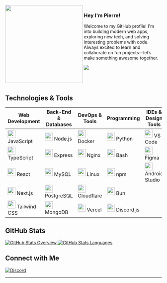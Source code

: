 <img align="left" width="250" height="auto" src="https://your-profile-picture-url-here">

### Hey I'm Pierre!

Welcome to my GitHub profile! I'm into building modern web apps, exploring new tech, and solving interesting problems with code. Always excited to learn and collaborate on fun projects—let’s make something awesome together.

[![](https://komarev.com/ghpvc/?username=pierre-mateke&color=007bff&label=Profile+Views&style=for-the-badge)]() 

<br><br>

## Technologies & Tools

| **Web Development**                                                                                                                                                                          | **Back-End & Databases**                                                                                                                                                          | **DevOps & Tools**                                                                                                                                                      | **Programming**                                                                                                                                             | **IDEs & Design Tools**                                                                                                                                                  |
|-----------------------------------------------------------------------------------------------------------------------------------------------------------------------------------------------|-------------------------------------------------------------------------------------------------------------------------------------------------------------------------------------|-------------------------------------------------------------------------------------------------------------------------------------------------------------------------|-------------------------------------------------------------------------------------------------------------------------------------------------------------|--------------------------------------------------------------------------------------------------------------------------------------------------------------------------|
| <code><img height="25" src="https://skillicons.dev/icons?i=js"></code> JavaScript                                          | <code><img height="25" src="https://skillicons.dev/icons?i=nodejs"></code> Node.js                                      | <code><img height="25" src="https://skillicons.dev/icons?i=docker"></code> Docker                                   | <code><img height="25" src="https://skillicons.dev/icons?i=py"></code> Python                                                          | <code><img height="25" src="https://skillicons.dev/icons?i=vscode"></code> VS Code                                           |
| <code><img height="25" src="https://skillicons.dev/icons?i=ts"></code> TypeScript                                          | <code><img height="25" src="https://skillicons.dev/icons?i=express"></code> Express                                    | <code><img height="25" src="https://skillicons.dev/icons?i=nginx"></code> Nginx                                     | <code><img height="25" src="https://skillicons.dev/icons?i=bash"></code> Bash                                                            | <code><img height="25" src="https://skillicons.dev/icons?i=figma"></code> Figma                                           |
| <code><img height="25" src="https://skillicons.dev/icons?i=react"></code> React                                                  | <code><img height="25" src="https://skillicons.dev/icons?i=mysql"></code> MySQL                                          | <code><img height="25" src="https://skillicons.dev/icons?i=linux"></code> Linux                                    | <code><img height="25" src="https://skillicons.dev/icons?i=npm"></code> npm                                                              | <code><img height="25" src="https://skillicons.dev/icons?i=androidstudio"></code> Android Studio                      |
| <code><img height="25" src="https://skillicons.dev/icons?i=nextjs"></code> Next.js                                              | <code><img height="25" src="https://skillicons.dev/icons?i=postgres"></code> PostgreSQL                            | <code><img height="25" src="https://skillicons.dev/icons?i=cloudflare"></code> Cloudflare                      | <code><img height="25" src="https://skillicons.dev/icons?i=bun"></code> Bun                                                              |                                                                                                                                                                                         |
| <code><img height="25" src="https://skillicons.dev/icons?i=tailwind"></code> Tailwind CSS                                  | <code><img height="25" src="https://skillicons.dev/icons?i=mongodb"></code> MongoDB                                    | <code><img height="25" src="https://skillicons.dev/icons?i=vercel"></code> Vercel                                 | <code><img height="25" src="https://skillicons.dev/icons?i=discordjs"></code> Discord.js                                                |                                                                                                                                                                                         |


## GitHub Stats
<a href="https://github.com/jstrieb/github-stats">
  <picture>
    <source srcset="https://github.com/pierremateke/github-stats/blob/master/generated/overview.svg#gh-dark-mode-only" media="(prefers-color-scheme: dark)" />
    <source srcset="https://github.com/pierremateke/github-stats/blob/master/generated/overview.svg#gh-light-mode-only" media="(prefers-color-scheme: light)" />
    <img src="https://github.com/pierremateke/github-stats/blob/master/generated/overview.svg" alt="GitHub Stats Overview" />
  </picture>
  <picture>
    <source srcset="https://github.com/pierremateke/github-stats/blob/master/generated/languages.svg#gh-dark-mode-only" media="(prefers-color-scheme: dark)" />
    <source srcset="https://github.com/pierremateke/github-stats/blob/master/generated/languages.svg#gh-light-mode-only" media="(prefers-color-scheme: light)" />
    <img src="https://github.com/pierremateke/github-stats/blob/master/generated/languages.svg" alt="GitHub Stats Languages" />
  </picture>
</a>


## Connect with Me
[![Discord](https://img.shields.io/badge/Discord-5865F2?style=for-the-badge&logo=discord&logoColor=white)](https://discord.com/users/934085062683684874)

---
